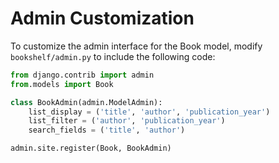 # Admin Customization

To customize the admin interface for the Book model, modify `bookshelf/admin.py` to include the following code:
```python
from django.contrib import admin
from.models import Book

class BookAdmin(admin.ModelAdmin):
    list_display = ('title', 'author', 'publication_year')
    list_filter = ('author', 'publication_year')
    search_fields = ('title', 'author')

admin.site.register(Book, BookAdmin)